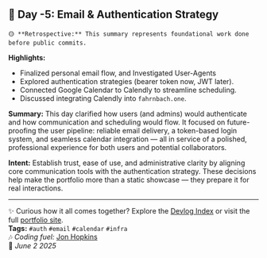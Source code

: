 ## 🔐 Day -5: Email & Authentication Strategy
```
🟡 **Retrospective:** This summary represents foundational work done before public commits.
```
**Highlights:**
- Finalized personal email flow, and Investigated User-Agents
- Explored authentication strategies (bearer token now, JWT later).
- Connected Google Calendar to Calendly to streamline scheduling.
- Discussed integrating Calendly into `fahrnbach.one`.

**Summary:**
This day clarified how users (and admins) would authenticate and how communication and scheduling would flow. It focused on future-proofing the user pipeline: reliable email delivery, a token-based login system, and seamless calendar integration — all in service of a polished, professional experience for both users and potential collaborators.

**Intent:**
Establish trust, ease of use, and administrative clarity by aligning core communication tools with the authentication strategy. These decisions help make the portfolio more than a static showcase — they prepare it for real interactions.

---

✨ Curious how it all comes together? Explore the [Devlog Index](https://github.com/fahrnbach/portfolio-site/discussions/2) or visit the full [portfolio site](https://fahrnbach.one/).  
**Tags:** `#auth` `#email` `#calendar` `#infra`  
🎶 *Coding fuel:* [Jon Hopkins](https://www.youtube.com/watch?v=YhRybYyrNaI&list=PLWt_gYfbC9Vbbt8AsJtlgsjV0H9Vmhrbk)  
📅 *June 2 2025*